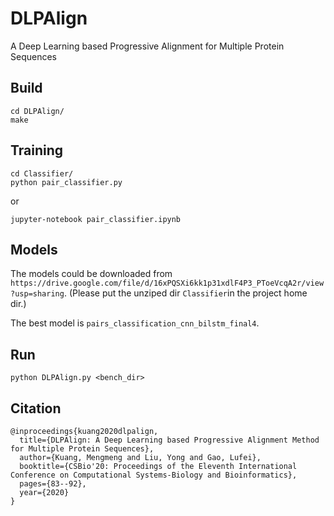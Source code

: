 # DLPAlign

A Deep Learning based Progressive Alignment for Multiple Protein Sequences
## Build

```
cd DLPAlign/
make
```

## Training

```
cd Classifier/
python pair_classifier.py
```

or

```
jupyter-notebook pair_classifier.ipynb
```


## Models

The models could be downloaded from `https://drive.google.com/file/d/16xPQSXi6kk1p31xdlF4P3_PToeVcqA2r/view?usp=sharing`. (Please put the unziped dir `Classifier`in the project home dir.)

The best model is `pairs_classification_cnn_bilstm_final4`.

## Run

`python DLPAlign.py <bench_dir>`

## Citation
```
@inproceedings{kuang2020dlpalign,
  title={DLPAlign: A Deep Learning based Progressive Alignment Method for Multiple Protein Sequences},
  author={Kuang, Mengmeng and Liu, Yong and Gao, Lufei},
  booktitle={CSBio'20: Proceedings of the Eleventh International Conference on Computational Systems-Biology and Bioinformatics},
  pages={83--92},
  year={2020}
}
```

